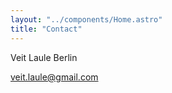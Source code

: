 ```yaml
---
layout: "../components/Home.astro"
title: "Contact"
---
```


Veit Laule
Berlin

veit.laule@gmail.com